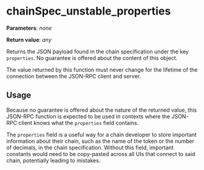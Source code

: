 # chainSpec_unstable_properties

**Parameters**: *none*

**Return value**: *any*

Returns the JSON payload found in the chain specification under the key `properties`. No guarantee is offered about the content of this object.

The value returned by this function must never change for the lifetime of the connection between the JSON-RPC client and server.

## Usage

Because no guarantee is offered about the nature of the returned value, this JSON-RPC function is expected to be used in contexts where the JSON-RPC client knows what the `properties` field contains.

The `properties` field is a useful way for a chain developer to store important information about their chain, such as the name of the token or the number of decimals, in the chain specification. Without this field, important constants would need to be copy-pasted across all UIs that connect to said chain, potentially leading to mistakes.
